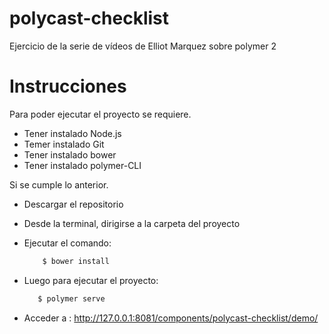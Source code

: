 # polycast-checklist
Ejercicio de la serie de vídeos de Elliot Marquez sobre polymer 2

# Instrucciones

Para poder ejecutar el proyecto se requiere.

  - Tener instalado Node.js
  - Temer instalado Git
  - Tener instalado bower
  - Tener instalado polymer-CLI

Si se cumple lo anterior.
  - Descargar el repositorio
  - Desde la terminal, dirigirse a la carpeta del proyecto
  - Ejecutar el comando:
    ```sh
        $ bower install
    ```
- Luego para ejecutar el proyecto:
     ```sh
        $ polymer serve
    ```

- Acceder a : http://127.0.0.1:8081/components/polycast-checklist/demo/
